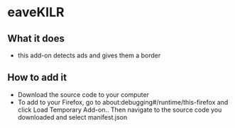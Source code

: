 # eaveKILR

## What it does

* this add-on detects ads and gives them a border

## How to add it

* Download the source code to your computer
* To add to your Firefox, go to about:debugging#/runtime/this-firefox and click Load Temporary Add-on.. Then navigate to the source code you downloaded and select manifest.json
